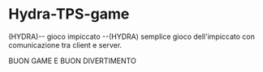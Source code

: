 # Hydra-TPS-game
(HYDRA)-- gioco impiccato --(HYDRA)
semplice gioco dell'impiccato con comunicazione tra client e server.

 BUON GAME E BUON DIVERTIMENTO
